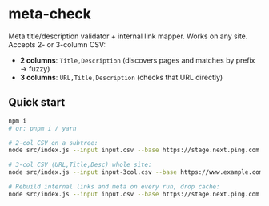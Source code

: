 # meta-check

Meta title/description validator + internal link mapper. Works on any site. Accepts 2- or 3-column CSV:

- **2 columns**: `Title,Description` (discovers pages and matches by prefix → fuzzy)
- **3 columns**: `URL,Title,Description` (checks that URL directly)

## Quick start

```bash
npm i
# or: pnpm i / yarn

# 2-col CSV on a subtree:
node src/index.js --input input.csv --base https://stage.next.ping.com --pathPrefix /en-us

# 3-col CSV (URL,Title,Desc) whole site:
node src/index.js --input input-3col.csv --base https://www.example.com --pathPrefix ""

# Rebuild internal links and meta on every run, drop cache:
node src/index.js --input input.csv --base https://stage.next.ping.com --pathPrefix /en-us --rebuildLinks true --dropCache true
